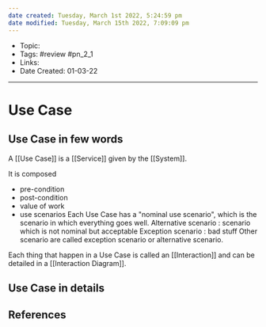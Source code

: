 ```yaml
---
date created: Tuesday, March 1st 2022, 5:24:59 pm
date modified: Tuesday, March 15th 2022, 7:09:09 pm
---
```


- Topic:
- Tags: #review #pn_2_1
- Links:
- Date Created: 01-03-22

---

# Use Case

## Use Case in few words

A [[Use Case]] is a [[Service]] given by the [[System]].

It is composed
- pre-condition
- post-condition
- value of work
- use scenarios
Each Use Case has a "nominal use scenario", which is the scenario in which everything goes well.
Alternative scenario : scenario which is not nominal but acceptable
Exception scenario : bad stuff
Other scenario are called exception scenario or alternative scenario.

Each thing that happen in a Use Case is called an [[Interaction]] and can be detailed in a [[Interaction Diagram]].

## Use Case in details

## References
